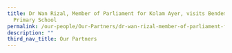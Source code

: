 ```yaml
---
title: Dr Wan Rizal, Member of Parliament for Kolam Ayer, visits Bendemeer
  Primary School
permalink: /our-people/Our-Partners/dr-wan-rizal-member-of-parliament-for-kolam-ayer-visits-bps
description: ""
third_nav_title: Our Partners
---
```

